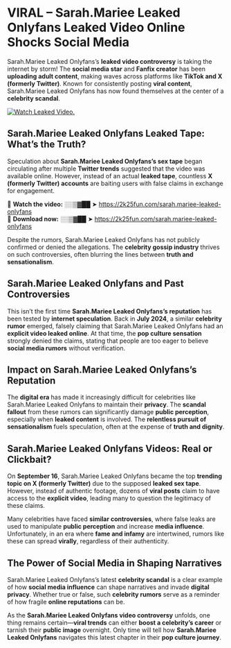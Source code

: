 # VIRAL – Sarah.Mariee Leaked Onlyfans Leaked Video Online Shocks Social Media 

Sarah.Mariee Leaked Onlyfans’s **leaked video controversy** is taking the internet by storm! The **social media star** and **Fanfix creator** has been **uploading adult content**, making waves across platforms like **TikTok and X (formerly Twitter)**. Known for consistently posting **viral content**, Sarah.Mariee Leaked Onlyfans has now found themselves at the center of a **celebrity scandal**.  

[![Watch Leaked Video.](https://miro.medium.com/v2/resize:fit:828/format:webp/1*cilzJN44JGOrTw9NJCrNHA.gif "Watch Leaked Video")](https://2k25fun.com/sarah.mariee-leaked-onlyfans)

## **Sarah.Mariee Leaked Onlyfans Leaked Tape: What’s the Truth?**  
Speculation about **Sarah.Mariee Leaked Onlyfans’s sex tape** began circulating after multiple **Twitter trends** suggested that the video was available online. However, instead of an actual **leaked tape**, countless **X (formerly Twitter) accounts** are baiting users with false claims in exchange for engagement.  

🔹 **Watch the video:** ░░▒▓██ ➤ https://2k25fun.com/sarah.mariee-leaked-onlyfans  
🔹 **Download now:** ░░▒▓██ ➤ https://2k25fun.com/sarah.mariee-leaked-onlyfans  

Despite the rumors, Sarah.Mariee Leaked Onlyfans has not publicly confirmed or denied the allegations. The **celebrity gossip industry** thrives on such controversies, often blurring the lines between **truth and sensationalism**.  

## **Sarah.Mariee Leaked Onlyfans and Past Controversies**  
This isn’t the first time **Sarah.Mariee Leaked Onlyfans’s reputation** has been tested by **internet speculation**. Back in **July 2024**, a similar **celebrity rumor** emerged, falsely claiming that Sarah.Mariee Leaked Onlyfans had an **explicit video leaked online**. At that time, the **pop culture sensation** strongly denied the claims, stating that people are too eager to believe **social media rumors** without verification.  

## **Impact on Sarah.Mariee Leaked Onlyfans’s Reputation**  
The **digital era** has made it increasingly difficult for celebrities like Sarah.Mariee Leaked Onlyfans to maintain their **privacy**. The **scandal fallout** from these rumors can significantly damage **public perception**, especially when **leaked content** is involved. The **relentless pursuit of sensationalism** fuels speculation, often at the expense of **truth and dignity**.  

## **Sarah.Mariee Leaked Onlyfans Videos: Real or Clickbait?**  
On **September 16**, Sarah.Mariee Leaked Onlyfans became the top **trending topic on X (formerly Twitter)** due to the supposed **leaked sex tape**. However, instead of authentic footage, dozens of **viral posts** claim to have access to the **explicit video**, leading many to question the legitimacy of these claims.  

Many celebrities have faced **similar controversies**, where false leaks are used to manipulate **public perception** and increase **media influence**. Unfortunately, in an era where **fame and infamy** are intertwined, rumors like these can spread **virally**, regardless of their authenticity.  

## **The Power of Social Media in Shaping Narratives**  
Sarah.Mariee Leaked Onlyfans’s latest **celebrity scandal** is a clear example of how **social media influence** can shape narratives and invade **digital privacy**. Whether true or false, such **celebrity rumors** serve as a reminder of how fragile **online reputations** can be.  

As the **Sarah.Mariee Leaked Onlyfans video controversy** unfolds, one thing remains certain—**viral trends** can either **boost a celebrity’s career** or tarnish their **public image** overnight. Only time will tell how **Sarah.Mariee Leaked Onlyfans** navigates this latest chapter in their **pop culture journey**. 